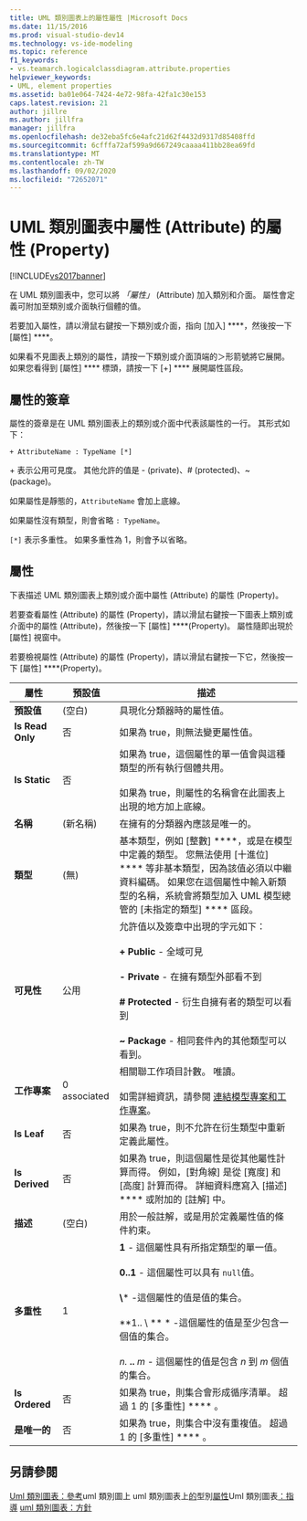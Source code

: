 ```yaml
---
title: UML 類別圖表上的屬性屬性 |Microsoft Docs
ms.date: 11/15/2016
ms.prod: visual-studio-dev14
ms.technology: vs-ide-modeling
ms.topic: reference
f1_keywords:
- vs.teamarch.logicalclassdiagram.attribute.properties
helpviewer_keywords:
- UML, element properties
ms.assetid: ba01e064-7424-4e72-98fa-42fa1c30e153
caps.latest.revision: 21
author: jillre
ms.author: jillfra
manager: jillfra
ms.openlocfilehash: de32eba5fc6e4afc21d62f4432d9317d85408ffd
ms.sourcegitcommit: 6cfffa72af599a9d667249caaaa411bb28ea69fd
ms.translationtype: MT
ms.contentlocale: zh-TW
ms.lasthandoff: 09/02/2020
ms.locfileid: "72652071"
---
```

# <a name="properties-of-attributes-on-uml-class-diagrams"></a>UML 類別圖表中屬性 (Attribute) 的屬性 (Property)
[!INCLUDE[vs2017banner](../includes/vs2017banner.md)]

在 UML 類別圖表中，您可以將 *「屬性」* (Attribute) 加入類別和介面。 屬性會定義可附加至類別或介面執行個體的值。

 若要加入屬性，請以滑鼠右鍵按一下類別或介面，指向 [加入] ****，然後按一下 [屬性] ****。

 如果看不見圖表上類別的屬性，請按一下類別或介面頂端的＞形箭號將它展開。 如果您看得到 [屬性] **** 標頭，請按一下 [+] **** 展開屬性區段。

## <a name="signature-of-an-attribute"></a>屬性的簽章
 屬性的簽章是在 UML 類別圖表上的類別或介面中代表該屬性的一行。 其形式如下：

```
+ AttributeName : TypeName [*]
```

 \+ 表示公用可見度。 其他允許的值是 - (private)、# (protected)、~ (package)。

 如果屬性是靜態的，`AttributeName` 會加上底線。

 如果屬性沒有類型，則會省略 `: TypeName`。

 `[*]` 表示多重性。 如果多重性為 1，則會予以省略。

## <a name="properties"></a>屬性
 下表描述 UML 類別圖表上類別或介面中屬性 (Attribute) 的屬性 (Property)。

 若要查看屬性 (Attribute) 的屬性 (Property)，請以滑鼠右鍵按一下圖表上類別或介面中的屬性 (Attribute)，然後按一下 [屬性] ****(Property)。 屬性隨即出現於 [屬性] 視窗中。

 若要檢視屬性 (Attribute) 的屬性 (Property)，請以滑鼠右鍵按一下它，然後按一下 [屬性] ****(Property)。

|   **屬性**    | **預設值**  |                                                                                                                                                                                                         描述                                                                                                                                                                                                          |
|-------------------|--------------|------------------------------------------------------------------------------------------------------------------------------------------------------------------------------------------------------------------------------------------------------------------------------------------------------------------------------------------------------------------------------------------------------------------------------|
| **預設值** |   (空白)    |                                                                                                                                                                               具現化分類器時的屬性值。                                                                                                                                                                                |
| **Is Read Only**  |    否     |                                                                                                                                                                                    如果為 true，則無法變更屬性值。                                                                                                                                                                                    |
|   **Is Static**   |    否     |                                                                                                                    如果為 true，這個屬性的單一值會與這種類型的所有執行個體共用。<br /><br /> 如果為 true，則屬性的名稱會在此圖表上出現的地方加上底線。                                                                                                                    |
|     **名稱**      | (新名稱) |                                                                                                                                                                                        在擁有的分類器內應該是唯一的。                                                                                                                                                                                        |
|     **類型**      |    (無)    |                                                基本類型，例如 [整數] ****，或是在模型中定義的類型。 您無法使用 [十進位] **** 等非基本類型，因為該值必須以中繼資料編碼。 如果您在這個屬性中輸入新類型的名稱，系統會將類型加入 UML 模型總管的 [未指定的類型] **** 區段。                                                 |
|  **可見性**   |    公用    |                                     允許值以及簽章中出現的字元如下：<br /><br /> **+ Public** - 全域可見<br /><br /> **- Private** - 在擁有類型外部看不到<br /><br /> **# Protected** - 衍生自擁有者的類型可以看到<br /><br /> **~ Package** - 相同套件內的其他類型可以看到。                                      |
|  **工作專案**   | 0 associated |                                                                                                                          相關聯工作項目計數。 唯讀。<br /><br /> 如需詳細資訊，請參閱 [連結模型專案和工作專案](../modeling/link-model-elements-and-work-items.md)。                                                                                                                           |
|    **Is Leaf**    |    否     |                                                                                                                                                                    如果為 true，則不允許在衍生類型中重新定義此屬性。                                                                                                                                                                     |
|  **Is Derived**   |    否     |                                                                                                              如果為 true，則這個屬性是從其他屬性計算而得。 例如，[對角線] 是從 [寬度] 和 [高度] 計算而得。 詳細資料應寫入 [描述] **** 或附加的 [註解] 中。                                                                                                              |
|  **描述**  |   (空白)    |                                                                                                                                                                        用於一般註解，或是用於定義屬性值的條件約束。                                                                                                                                                                        |
| **多重性**  |      1       | **1** - 這個屬性具有所指定類型的單一值。<br /><br /> **0..1** - 這個屬性可以具有 `null`值。<br /><br /> **\\**\* -這個屬性的值是值的集合。<br /><br /> **1.. \\ ** \* -這個屬性的值是至少包含一個值的集合。<br /><br /> *n.* **..** *m* - 這個屬性的值是包含 *n* 到 *m* 個值的集合。 |
|  **Is Ordered**   |    否     |                                                                                                                                                                    如果為 true，則集合會形成循序清單。 超過 1 的 [多重性] **** 。                                                                                                                                                                     |
|   **是唯一的**   |    否     |                                                                                                                                                                如果為 true，則集合中沒有重複值。 超過 1 的 [多重性] **** 。                                                                                                                                                                |

## <a name="see-also"></a>另請參閱
 [Uml 類別圖表：參考](../modeling/uml-class-diagrams-reference.md)uml 類別圖上 uml 類別圖表上[的](../modeling/properties-of-operations-on-uml-class-diagrams.md)型別[屬性](../modeling/properties-of-types-on-uml-class-diagrams.md)Uml 類別圖表[：指導](../modeling/uml-class-diagrams-guidelines.md) [uml 類別圖表：方針](../modeling/uml-class-diagrams-guidelines.md)
